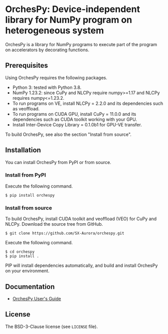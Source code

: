 # OrchesPy: Device-independent library for NumPy program on heterogeneous system
OrchesPy is a library for NumPy programs to execute part of the program
on accelerators by decorating functions.

## Prerequisites
Using OrchesPy requires the following packages.

- Python 3: tested with Python 3.8.
- NumPy 1.23.2: since CuPy and NLCPy require numpy>=1.17 and NLCPy requires
  numpy<=1.23.2.
- To run programs on VE, install NLCPy = 2.2.0 and its dependencies
  such as veoffload.
- To run programs on CUDA GPU, install CuPy = 11.0.0 and its dependencies such
  as CUDA toolkit working with your GPU.
- Install Inter-Device Copy Library = 0.1.0b1 for GPU-VE transfer.

To build OrchesPy, see also the section "Install from source".

## Installation
You can install OrchesPy from PyPI or from source.

### Install from PyPI
Execute the following command.

```
$ pip install orchespy
```

### Install from source
To build OrchesPy, install CUDA toolkit and veoffload (VEO) for CuPy and NLCPy.
Download the source tree from GitHub.

```
$ git clone https://github.com/SX-Aurora/orchespy.git
```
Execute the following command.

```
$ cd orchespy
$ pip install .
```

PIP will install dependencies automatically, and build and install OrchesPy on
your environment.

## Documentation
- [OrchesPy User's Guide](https://sxauroratsubasa.sakura.ne.jp/documents/orchespy/en/index.html)

## License

The BSD-3-Clause license (see `LICENSE` file).

